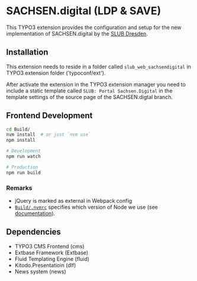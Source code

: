 # SACHSEN.digital (LDP & SAVE)

This TYPO3 extension provides the configuration and setup for the new implementation of SACHSEN.digital by the [SLUB Dresden](https://www.slub-dresden.de).

##  Installation
This extension needs to reside in a folder called `slub_web_sachsendigital` in TYPO3 extension folder ('typoconf/ext').

After activate the extension in the TYPO3 extension manager you need to include a static template called `SLUB: Portal Sachsen.Digital` in the template settings of the source page of the SACHSEN.digtal branch.

## Frontend Development

```bash
cd Build/
nvm install  # or just `nvm use`
npm install

# Development
npm run watch

# Production
npm run build
```

### Remarks

- jQuery is marked as external in Webpack config
- [`Build/.nvmrc`](`Build/.nvmrc`) specifies which version of Node we use (see [documentation](https://github.com/nvm-sh/nvm#nvmrc)).

## Dependencies

- TYPO3 CMS Frontend (cms)
- Extbase Framework (Extbase)
- Fluid Templating Engine (fluid)
- Kitodo.Presentatioin (dlf)
- News system (news)
